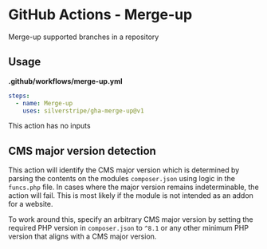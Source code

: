 # GitHub Actions - Merge-up

Merge-up supported branches in a repository

## Usage

**.github/workflows/merge-up.yml**
```yml
steps:
  - name: Merge-up
    uses: silverstripe/gha-merge-up@v1
```

This action has no inputs

## CMS major version detection

This action will identify the CMS major version which is determined by parsing the contents on the modules `composer.json` using logic in the `funcs.php` file. In cases where the major version remains indeterminable, the action will fail. This is most likely if the module is not intended as an addon for a website.

To work around this, specify an arbitrary CMS major version by setting the required PHP version in `composer.json` to `^8.1` or any other minimum PHP version that aligns with a CMS major version.

